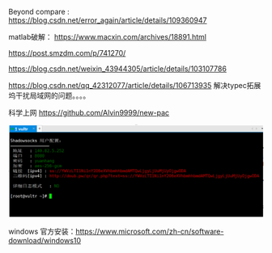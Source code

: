 Beyond compare : https://blog.csdn.net/error_again/article/details/109360947

 

matlab破解： https://www.macxin.com/archives/18891.html

 

https://post.smzdm.com/p/741270/

 

https://blog.csdn.net/weixin_43944305/article/details/103107786

https://blog.csdn.net/qq_42312077/article/details/106713935 解决typec拓展坞干扰局域网的问题。。。。



科学上网 https://github.com/Alvin9999/new-pac

![image-20210618165645566](assets/image-20210618165645566.png)

windows 官方安装：https://www.microsoft.com/zh-cn/software-download/windows10

